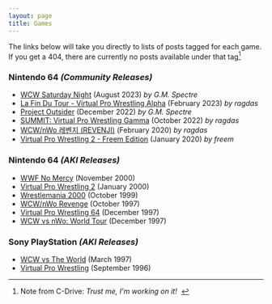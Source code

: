 ```yaml
---
layout: page
title: Games
---
```


The links below will take you directly to lists of posts tagged for each game.  If you get a 404, there are currently no posts available under that tag[^1]

[^1]: Note from C-Drive: *Trust me, I'm working on it!*&nbsp;&nbsp;

### Nintendo 64 *(Community Releases)*

- [WCW Saturday Night](../tag/wcwsatnight/) (August 2023) *by G.M. Spectre*
- [La Fin Du Tour - Virtual Pro Wrestling Alpha](../tag/lfdt-vpwa/) (February 2023) *by ragdas*
- [Project Outsider](../tag/project-outsider/) (December 2022) *by G.M. Spectre*
- [SUMMIT: Virtual Pro Wrestling Gamma](../tag/summit/) (October 2022) *by ragdas*
- [WCW/nWo 레벤지 (REVENJI)](../tag/revenji/) (February 2020) *by ragdas*
- [Virtual Pro Wrestling 2 - Freem Edition](../tag/vpw2-fe/) (January 2020) *by freem*

### Nintendo 64 *(AKI Releases)*

- [WWF No Mercy](../tag/nomercy/) (November 2000)
- [Virtual Pro Wrestling 2](../tag/vpw2/) (January 2000)
- [Wrestlemania 2000](../tag/wm2k/) (October 1999)
- [WCW/nWo Revenge](../tag/revenge/) (October 1997)
- [Virtual Pro Wrestling 64](../tag/vpw64/) (December 1997)
- [WCW vs nWo: World Tour](../tag/worldtour/) (December 1997)

### Sony PlayStation *(AKI Releases)*

- [WCW vs The World](../tag/vsworld/) (March 1997)
- [Virtual Pro Wrestling](../tag/vpw/) (September 1996)





